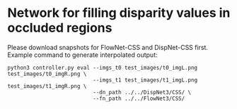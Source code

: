 # Network for filling disparity values in occluded regions

Please download snapshots for FlowNet-CSS and DispNet-CSS first.
Example command to generate interpolated output:

```
python3 controller.py eval --imgs_t0 test_images/t0_imgL.png test_images/t0_imgR.png \
                           --imgs_t1 test_images/t1_imgL.png test_images/t1_imgR.png \
                           --dn_path ../../DispNet3/CSS/ \
                           --fn_path ../../FlowNet3/CSS/
```


